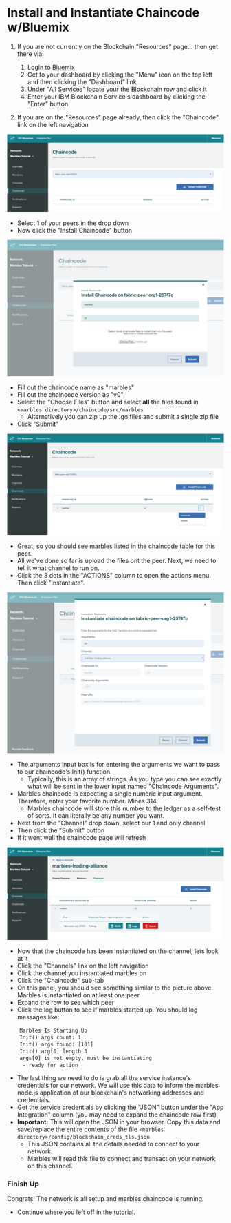 # Install and Instantiate Chaincode w/Bluemix

1. If you are not currently on the Blockchain "Resources" page... then get there via:
    1. Login to [Bluemix](https://console.ng.bluemix.net) 
    1. Get to your dashboard by clicking the "Menu" icon on the top left and then clicking the "Dashboard" link
    1. Under "All Services" locate your the Blockchain row and click it
    1. Enter your IBM Blockchain Service's dashboard by clicking the "Enter" button

1. If you are on the "Resources" page already, then click the "Chaincode" link on the left navigation

![](/doc_images/9-chaincode.PNG)

- Select 1 of your peers in the drop down
- Now click the "Install Chaincode" button

![](/doc_images/10-install-marbles.PNG)

- Fill out the chaincode name as "marbles"
- Fill out the chaincode version as "v0"
- Select the "Choose Files" button and select **all** the files found in `<marbles directory>/chaincode/src/marbles`
    - Alternatively you can zip up the .go files and submit a single zip file
- Click "Submit"

![](/doc_images/11-installed-marbles.PNG)

- Great, so you should see marbles listed in the chaincode table for this peer.
- All we've done so far is upload the files ont the peer. Next, we need to tell it what channel to run on.
- Click the 3 dots in the "ACTIONS" column to open the actions menu. Then click "Instantiate".

![](/doc_images/12-instantiate-marbles.PNG)

- The arguments input box is for entering the arguments we want to pass to our chaincode's Init() function.
    - Typically, this is an array of strings.  As you type you can see exactly what will be sent in the lower input named "Chaincode Arguments".
- Marbles chaincode is expecting a single numeric input argument. Therefore, enter your favorite number. Mines 314. 
    - Marbles chaincode will store this number to the ledger as a self-test of sorts. It can literally be any number you want. 
- Next from the "Channel" drop down, select our 1 and only channel
- Then click the "Submit" button
- If it went well the chaincode page will refresh

![](/doc_images/13-instantiated-marbles.PNG)

- Now that the chaincode has been instantiated on the channel, lets look at it
- Click the "Channels" link on the left navigation
- Click the channel you instantiated marbles on
- Click the "Chaincode" sub-tab
- On this panel, you should see something similar to the picture above.  Marbles is instantiated on at least one peer
- Expand the row to see which peer
- Click the log button to see if marbles started up. You should log messages like:

```
    Marbles Is Starting Up
    Init() args count: 1
    Init() args found: [101]
    Init() arg[0] length 3
    args[0] is not empty, must be instantiating
     - ready for action
```

- The last thing we need to do is grab all the service instance's credentials for our network. We will use this data to inform the marbles node.js application of our blockchain's networking addresses and credentials.
- Get the service credentials by clicking the "JSON" button under the "App Integration" column (you may need to expand the chaincode row first)
- **Important:** This will open the JSON in your browser. Copy this data and save/replace the entire contents of the file `<marbles directory>/config/blockchain_creds_tls.json` 
  - This JSON contains all the details needed to connect to your network. 
  - Marbles will read this file to connect and transact on your network on this channel.

### Finish Up

Congrats! The network is all setup and marbles chaincode is running. 

- Continue where you left off in the [tutorial](../README.md#hostmarbles).

